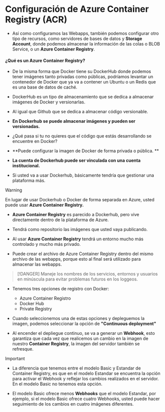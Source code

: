 
# Configuración de Azure Container Registry (ACR)

- Así como configuramos las Webapps, también podemos configurar otro tipo de recursos, como servidores de bases de datos y **Storage Account**, donde podemos almacenar la información de las colas o BLOB Service, o un **Azure Container Registry**.

#### ¿Qué es un Azure Container Registry?

- De la misma forma que Docker tiene su DockerHub donde podemos tener imágenes tanto privadas como públicas, podríamos levantar un contenedor de Docker que ya va a contener un Ubuntu o un Redis que es una base de datos de caché.

- DockerHub es un tipo de almacenamiento que se dedica a almacenar imágenes de Docker y versionarlas.
- Al igual que Github que se dedica a almacenar código versionable.
- **En Dockerhub se puede almacenar imágenes y pueden ser versionadas.**

- ¿Qué pasa si tu no quieres que el código que estás desarrollando se encuentre en Docker?
- **Puede configurar la imagen de Docker de forma privada o pública. **
- **La cuenta de Dockerhub puede ser vinculada con una cuenta institucional.**
- Si usted va a usar Dockerhub, básicamente tendría que gestionar una plataforma más.

> [!WARNING]
> En lugar de usar Dockerhub o Docker de forma separada en Azure, usted puede usar **Azure Container Registry.**

- **Azure Container Registry** es parecido a Dockerhub, pero vive directamente dentro de la plataforma de Azure.
- Tendrá como repositorio las imágenes que usted vaya publicando.
- Al usar **Azure Container Registry** tendrá un entorno mucho más controlado y mucho más privado.

- Puede crear el archivo de Azure Container Registry dentro del mismo archivo de las webapps, porque esto al final será utilizado para almacenar las webapps.

> [!DANGER]
> Maneje los nombres de los servicios, entornos y usuarios en minúscula para evitar problemas futuros en los loggeos.

- Tenemos tres opciones de registro con Docker:
	- Azure Container Registro
	- Docker Hub
	- Private Registry

- Cuando seleccionemos una de estas opciones y depleguemos la imagen, podemos seleccionar la opción de **"Continuous deployment"** 
- Al encender el depliegue continuo, se va a generar un **Webhook**,  esto garantiza que cada vez que realicemos un cambio en la imagen de nuestro **Container Registry**, la imagen del servidor también se refresque.

> [!IMPORTANT]
> - La diferencia que tenemos entre el modelo Basic y Estandar de Container Registry, es que en el modelo Estandar se encuentra la opción para activar el Webhook y reflejar los cambios realizados en el servidor. En el modelo Basic no tenemos esta opción.
> 
> - El modelo Basic ofrece menos **Webhooks** que el modelo Estandar, por ejemplo, si el modelo Basic ofrece cuatro Webhooks, usted puede hacer seguimiento de los cambios en cuatro imágenes diferentes.








































